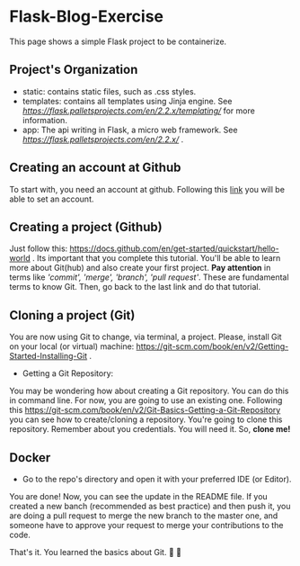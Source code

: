 # Flask-Blog-Exercise
This page shows a simple Flask project to be containerize.

## Project's Organization

* static: contains static files, such as .css styles.
* templates: contains all templates using Jinja engine. See *https://flask.palletsprojects.com/en/2.2.x/templating/* for more information.
* app: The api writing in Flask, a micro web framework. See *https://flask.palletsprojects.com/en/2.2.x/* .

## Creating an account at Github

To start with, you need an account at github. Following this [link](https://github.com/join) you will be able to set an account.

## Creating a project (Github)

Just follow this: https://docs.github.com/en/get-started/quickstart/hello-world . Its important that you complete this tutorial. You'll be able to learn more about Git(hub) and also create your first project. **Pay attention** in terms like *'commit', 'merge', 'branch', 'pull request'*. These are fundamental terms to know Git. Then, go back to the last link and do that tutorial.

## Cloning a project (Git)

You are now using Git to change, via terminal, a project. Please, install Git on your local (or virtual) machine: https://git-scm.com/book/en/v2/Getting-Started-Installing-Git . 

* Getting a Git Repository:

You may be wondering how about creating a Git repository. You can do this in command line. For now, you are going to use an existing one. Following this https://git-scm.com/book/en/v2/Git-Basics-Getting-a-Git-Repository you can see how to create/cloning a repository. You're going to clone this repository. Remember about you credentials. You will need it. So, **clone me!**

## Docker

- Go to the repo's directory and open it with your preferred IDE (or Editor).

You are done! Now, you can see the update in the README file. If you created a new banch (recommended as best practice) and then push it, you are doing a pull request to merge the new branch to the master one, and someone have to approve your request to merge your contributions to the code.

That's it. You learned the basics about Git. :rocket:  :rocket:
